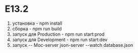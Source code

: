 # E13.2

1. установка  -  npm install
2. сборка  - npm run build
3. запуск для Production   -  npm run start:prod
4. запуск для Development   -  npm run start:dev
5. запуск   -- Moc-server json-server --watch database.json
